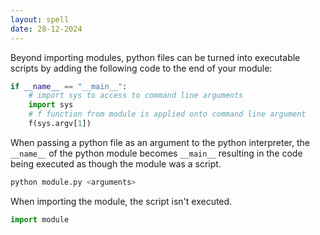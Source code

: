 ```yaml
---
layout: spell
date: 28-12-2024
---
```


Beyond importing modules, python files can be turned into executable scripts by adding the following code to the end of your module:

```python
if __name__ == "__main__":
    # import sys to access to command line arguments
    import sys
    # f function from module is applied onto command line argument
    f(sys.argv[1])
```

When passing a python file as an argument to the python interpreter, the `__name__` of the python module becomes `__main__` resulting in the code being executed as though the module was a script.

```python
python module.py <arguments>
```

When importing the module, the script isn't executed.

```python
import module
```
